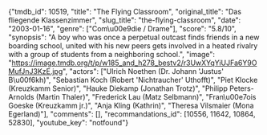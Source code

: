 {"tmdb_id": 10519, "title": "The Flying Classroom", "original_title": "Das fliegende Klassenzimmer", "slug_title": "the-flying-classroom", "date": "2003-01-16", "genre": ["Com\u00e9die / Drame"], "score": "5.8/10", "synopsis": "A boy who was once a perpetual outcast finds friends in a new boarding school, united with his new peers gets involved in a heated rivalry with a group of students from a neighboring school.", "image": "https://image.tmdb.org/t/p/w185_and_h278_bestv2/r3UwXYqYiUJFa6Y9OMufJnJ3KzE.jpg", "actors": ["Ulrich Noethen (Dr. Johann 'Justus' B\u00f6kh)", "Sebastian Koch (Robert 'Nichtraucher' Uthofft)", "Piet Klocke (Kreuzkamm Senior)", "Hauke Diekamp (Jonathan Trotz)", "Philipp Peters-Arnolds (Martin Thaler)", "Frederick Lau (Matz Selbmann)", "Fran\u00e7ois Goeske (Kreuzkamm jr.)", "Anja Kling (Kathrin)", "Theresa Vilsmaier (Mona Egerland)"], "comments": [], "recommandations_id": [10556, 11642, 10864, 52830], "youtube_key": "notfound"}